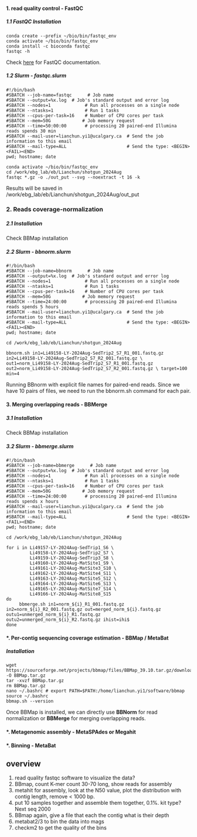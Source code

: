 #### 1. read quality control - FastQC
##### 1.1 FastQC Installation

    conda create --prefix ~/bio/bin/fastqc_env
    conda activate ~/bio/bin/fastqc_env
    conda install -c bioconda fastqc
    fastqc -h  
Check [here](https://www.bioinformatics.babraham.ac.uk/projects/fastqc/Help/) for FastQC documentation.

##### 1.2 Slurm - fastqc.slurm

    #!/bin/bash
    #SBATCH --job-name=fastqc      # Job name
    #SBATCH --output=%x.log  # Job's standard output and error log
    #SBATCH --nodes=1             # Run all processes on a single node
    #SBATCH --ntasks=1            # Run 1 tasks
    #SBATCH --cpus-per-task=16    # Number of CPU cores per task
    #SBATCH --mem=50G            # Job memory request
    #SBATCH --time=50:00:00       # processing 20 paired-end Illumina reads spends 30 min
    #SBATCH --mail-user=lianchun.yi1@ucalgary.ca  # Send the job information to this email
    #SBATCH --mail-type=ALL                       # Send the type: <BEGIN><FAIL><END>
    pwd; hostname; date

    conda activate ~/bio/bin/fastqc_env
    cd /work/ebg_lab/eb/Lianchun/shotgun_2024Aug
    fastqc *.gz -o ./out_put --svg --noextract -t 16 -k

Results will be saved in /work/ebg_lab/eb/Lianchun/shotgun_2024Aug/out_put

### 2. Reads coverage-normalization
##### 2.1 Installation
Check BBMap installation
##### 2.2 Slurm - bbnorm.slurm

    #!/bin/bash
    #SBATCH --job-name=bbnorm      # Job name
    #SBATCH --output=%x.log  # Job's standard output and error log
    #SBATCH --nodes=1             # Run all processes on a single node
    #SBATCH --ntasks=1            # Run 1 tasks
    #SBATCH --cpus-per-task=16    # Number of CPU cores per task
    #SBATCH --mem=50G            # Job memory request
    #SBATCH --time=24:00:00       # processing 20 paired-end Illumina reads spends 5 hours
    #SBATCH --mail-user=lianchun.yi1@ucalgary.ca  # Send the job information to this email
    #SBATCH --mail-type=ALL                       # Send the type: <BEGIN><FAIL><END>
    pwd; hostname; date

    cd /work/ebg_lab/eb/Lianchun/shotgun_2024Aug

    bbnorm.sh in1=Li49158-LY-2024Aug-SedTrip2_S7_R1_001.fastq.gz in2=Li49158-LY-2024Aug-SedTrip2_S7_R2_001.fastq.gz \ out1=norm_Li49158-LY-2024Aug-SedTrip2_S7_R1_001.fastq.gz out2=norm_Li49158-LY-2024Aug-SedTrip2_S7_R2_001.fastq.gz \ target=100 min=4

Running BBnorm with explicit file names for paired-end reads. Since we have 10 pairs of files, we need to run the bbnorm.sh command for each pair. 

#### 3. Merging overlapping reads - BBMerge
##### 3.1 Installation
Check BBMap installation

##### 3.2 Slurm - bbmerge.slurm

    #!/bin/bash
    #SBATCH --job-name=bbmerge      # Job name
    #SBATCH --output=%x.log  # Job's standard output and error log
    #SBATCH --nodes=1             # Run all processes on a single node
    #SBATCH --ntasks=1            # Run 1 tasks
    #SBATCH --cpus-per-task=16    # Number of CPU cores per task
    #SBATCH --mem=50G            # Job memory request
    #SBATCH --time=24:00:00       # processing 20 paired-end Illumina reads spends x hours
    #SBATCH --mail-user=lianchun.yi1@ucalgary.ca  # Send the job information to this email
    #SBATCH --mail-type=ALL                       # Send the type: <BEGIN><FAIL><END>
    pwd; hostname; date

    cd /work/ebg_lab/eb/Lianchun/shotgun_2024Aug

    for i in Li49157-LY-2024Aug-SedTrip1_S6 \
             Li49158-LY-2024Aug-SedTrip2_S7 \
             Li49159-LY-2024Aug-SedTrip3_S8 \
             Li49160-LY-2024Aug-MatSite1_S9 \
             Li49161-LY-2024Aug-MatSite3_S10 \
             Li49162-LY-2024Aug-MatSite4_S11 \
             Li49163-LY-2024Aug-MatSite5_S12 \
             Li49164-LY-2024Aug-MatSite6_S13 \
             Li49165-LY-2024Aug-MatSite7_S14 \
             Li49166-LY-2024Aug-MatSite8_S15
    do
         bbmerge.sh in1=norm_${i}_R1_001.fastq.gz in2=norm_${i}_R2_001.fastq.gz out=merged_norm_${i}.fastq.gz outu1=unmerged_norm_${i}_R1.fastq.gz outu2=unmerged_norm_${i}_R2.fastq.gz ihist=ihi$
    done


#### *. Per-contig sequencing coverage estimation - BBMap / MetaBat
##### Installation
    
    wget https://sourceforge.net/projects/bbmap/files/BBMap_39.10.tar.gz/download -O BBMap.tar.gz
    tar -xvzf BBMap.tar.gz
    rm BBMap.tar.gz
    nano ~/.bashrc # export PATH=$PATH:/home/lianchun.yi1/software/bbmap
    source ~/.bashrc
    bbmap.sh --version

Once BBMap is installed, we can directly use **BBNorm** for read normalization or **BBMerge** for merging overlapping reads. 

#### *. Metagenomic assembly - MetaSPAdes or Megahit

#### *. Binning - MetaBat 

## overview
1. read quality fastqc software to visualize the data?
2. BBmap, count K-mer count 30-70 long,  show reads for assembly
3. metahit for assembly, look at the N50 value, plot the distribution with contig length, remove < 1000 bp.
4. put 10 samples together and assemble them together, 0.1%. kit type? Next seq 2000
5. BBmap again, give a file that each the contig what is their depth
6. metabat2/3 to bin the data into mags
7. checkm2 to get the quality of the bins
